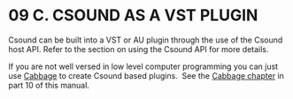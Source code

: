 09 C. CSOUND AS A VST PLUGIN
============================

Csound can be built into a VST or AU plugin through the use of the
Csound host API. Refer to the section on using the Csound API for more
details. 

If you are not well versed in low level computer programming you can
just use [Cabbage](https://www.cabbageaudio.com) to create Csound based plugins.  See the [Cabbage chapter](10-b-cabbage.md) in part 10 of this manual. 
